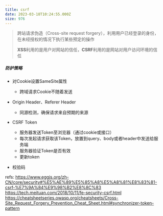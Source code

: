 ```yaml
---
title: csrf
date: 2023-03-18T10:24:55.000Z
size: 976
---
```

> 跨站请求伪造（Cross-site request forgery），利用用户已经登录的身份，在未经授权的情况下执行某些预定的操作
>
> **XSS**利用的是用户对网站的信任，**CSRF**利用的是网站对用户访问环境的信任

##### 防护策略

- 对Cookie设置SameSite属性
  - 跨域请求Cookie不随着发送

- Origin Header、Referer Header
  - 同源检测，确保请求来自预期的来源

- CSRF Token
  - 服务器发送Token至浏览器（通过cookie或接口）
  - 每次发起请求获取该Token，放置到query、body或者header中发送给服务端
  - 服务器验证Token是否有效
  - 更新token

- 校验码



refs:
https://www.eggjs.org/zh-CN/core/security#%E5%AE%89%E5%85%A8%E5%A8%81%E8%83%81-csrf-%E7%9A%84%E9%98%B2%E8%8C%83
https://tech.meituan.com/2018/10/11/fe-security-csrf.html
https://cheatsheetseries.owasp.org/cheatsheets/Cross-Site_Request_Forgery_Prevention_Cheat_Sheet.html#synchronizer-token-pattern
